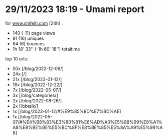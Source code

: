 # 29/11/2023 18:19 - Umami report
for www.shifeiti.com [24h] :

 - 140 (-11) page views
 - 91 (16) uniques
 - 64 (6) bounces
 - 1h 18' 33'' (-1h 60' 18'') totaltime


top 10 urls:
 - 50x [/blog/2022-12-09/]
 - 24x [/]
 - 21x [/blog/2023-01-12/]
 - 16x [/blog/2022-12-22/]
 - 7x [/blog/2022-05-07/]
 - 3x [/blog/categories/]
 - 2x [/blog/2022-08-26/]
 - 2x [/bbtalk/]
 - 1x [/blog/2023-01-12/#%E9%85%8D%E7%BD%AE]
 - 1x [/blog/2022-05-07/#%E4%B8%83%E3%80%81%E6%AD%A3%E5%88%99%E8%A1%A8%E8%BE%BE%E5%BC%8F%E8%BE%85%E5%8A%A9%E5%99%A8]


